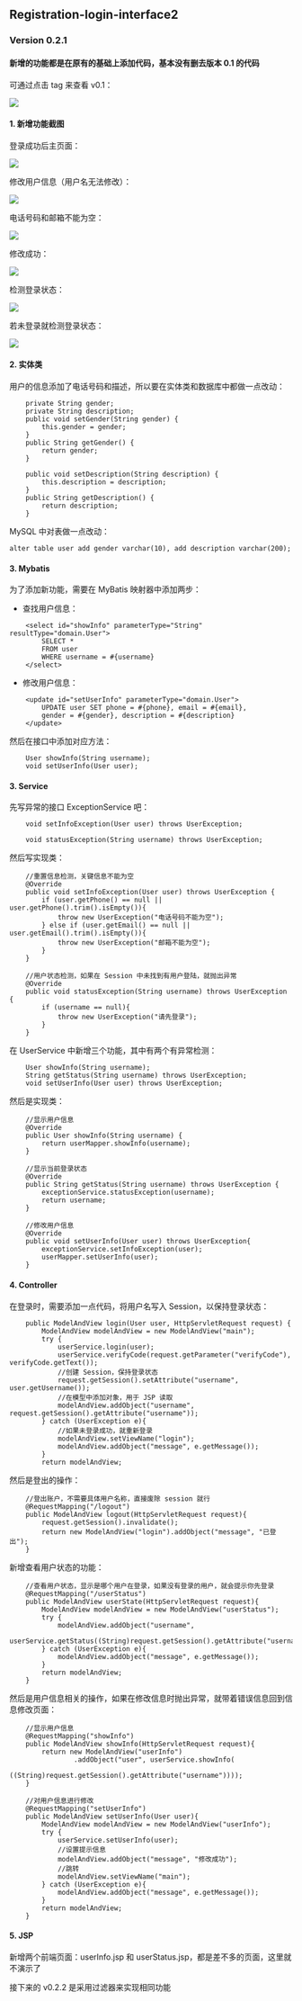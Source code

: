 ## Registration-login-interface2

### Version 0.2.1

#### 新增的功能都是在原有的基础上添加代码，基本没有删去版本 0.1 的代码

可通过点击 tag 来查看 v0.1：

![](https://upload-images.jianshu.io/upload_images/3426615-a2a86f9628363959.png?imageMogr2/auto-orient/strip%7CimageView2/2/w/1240)

#### 1. 新增功能截图

登录成功后主页面：

![](https://upload-images.jianshu.io/upload_images/3426615-e89ae45825fa5ff5.PNG?imageMogr2/auto-orient/strip%7CimageView2/2/w/1240)

修改用户信息（用户名无法修改）：

![](https://upload-images.jianshu.io/upload_images/3426615-a95449255a2f23c2.png?imageMogr2/auto-orient/strip%7CimageView2/2/w/1240)

电话号码和邮箱不能为空：

![](https://upload-images.jianshu.io/upload_images/3426615-619e57307bb9bd2b.png?imageMogr2/auto-orient/strip%7CimageView2/2/w/1240)

修改成功：

![](https://upload-images.jianshu.io/upload_images/3426615-2955b3d0ca2d9c26.PNG?imageMogr2/auto-orient/strip%7CimageView2/2/w/1240)

检测登录状态：

![](https://upload-images.jianshu.io/upload_images/3426615-16eb325efa37d0f3.PNG?imageMogr2/auto-orient/strip%7CimageView2/2/w/1240)

若未登录就检测登录状态：

![](https://upload-images.jianshu.io/upload_images/3426615-4299278f99f6f2af.png?imageMogr2/auto-orient/strip%7CimageView2/2/w/1240)

#### 2. 实体类

用户的信息添加了电话号码和描述，所以要在实体类和数据库中都做一点改动：

```
    private String gender;
    private String description;
    public void setGender(String gender) {
        this.gender = gender;
    }
    public String getGender() {
        return gender;
    }

    public void setDescription(String description) {
        this.description = description;
    }
    public String getDescription() {
        return description;
    }
```

MySQL 中对表做一点改动：

```
alter table user add gender varchar(10), add description varchar(200);
```

#### 3. Mybatis

为了添加新功能，需要在 MyBatis 映射器中添加两步：

* 查找用户信息：

```
    <select id="showInfo" parameterType="String" resultType="domain.User">
        SELECT *
        FROM user
        WHERE username = #{username}
    </select>
```

* 修改用户信息：

```
    <update id="setUserInfo" parameterType="domain.User">
        UPDATE user SET phone = #{phone}, email = #{email},
        gender = #{gender}, description = #{description}
    </update>
```

然后在接口中添加对应方法：

```
    User showInfo(String username);
    void setUserInfo(User user);
```

#### 3. Service

先写异常的接口 ExceptionService 吧：

```
    void setInfoException(User user) throws UserException;

    void statusException(String username) throws UserException;
```

然后写实现类：

```
    //重置信息检测，关键信息不能为空
    @Override
    public void setInfoException(User user) throws UserException {
        if (user.getPhone() == null || user.getPhone().trim().isEmpty()){
            throw new UserException("电话号码不能为空");
        } else if (user.getEmail() == null || user.getEmail().trim().isEmpty()){
            throw new UserException("邮箱不能为空");
        }
    }

    //用户状态检测，如果在 Session 中未找到有用户登陆，就抛出异常
    @Override
    public void statusException(String username) throws UserException {
        if (username == null){
            throw new UserException("请先登录");
        }
    }
```

在 UserService 中新增三个功能，其中有两个有异常检测：

```
    User showInfo(String username);
    String getStatus(String username) throws UserException;
    void setUserInfo(User user) throws UserException;
```

然后是实现类：

```
    //显示用户信息
    @Override
    public User showInfo(String username) {
        return userMapper.showInfo(username);
    }

    //显示当前登录状态
    @Override
    public String getStatus(String username) throws UserException {
        exceptionService.statusException(username);
        return username;
    }

    //修改用户信息
    @Override
    public void setUserInfo(User user) throws UserException{
        exceptionService.setInfoException(user);
        userMapper.setUserInfo(user);
    }
```

#### 4. Controller

在登录时，需要添加一点代码，将用户名写入 Session，以保持登录状态：

```
    public ModelAndView login(User user, HttpServletRequest request) {
        ModelAndView modelAndView = new ModelAndView("main");
        try {
            userService.login(user);
            userService.verifyCode(request.getParameter("verifyCode"), verifyCode.getText());
            //创建 Session，保持登录状态
            request.getSession().setAttribute("username", user.getUsername());
            //在模型中添加对象，用于 JSP 读取
            modelAndView.addObject("username", request.getSession().getAttribute("username"));
        } catch (UserException e){
            //如果未登录成功，就重新登录
            modelAndView.setViewName("login");
            modelAndView.addObject("message", e.getMessage());
        }
        return modelAndView;
```

然后是登出的操作：

```
    //登出账户，不需要具体用户名称，直接废除 session 就行
    @RequestMapping("/logout")
    public ModelAndView logout(HttpServletRequest request){
        request.getSession().invalidate();
        return new ModelAndView("login").addObject("message", "已登出");
    }
```

新增查看用户状态的功能：

```
    //查看用户状态，显示是哪个用户在登录，如果没有登录的用户，就会提示你先登录
    @RequestMapping("/userStatus")
    public ModelAndView userState(HttpServletRequest request){
        ModelAndView modelAndView = new ModelAndView("userStatus");
        try {
            modelAndView.addObject("username",
                    userService.getStatus((String)request.getSession().getAttribute("username")));
        } catch (UserException e){
            modelAndView.addObject("message", e.getMessage());
        }
        return modelAndView;
    }
```

然后是用户信息相关的操作，如果在修改信息时抛出异常，就带着错误信息回到信息修改页面：

```
    //显示用户信息
    @RequestMapping("showInfo")
    public ModelAndView showInfo(HttpServletRequest request){
        return new ModelAndView("userInfo")
                .addObject("user", userService.showInfo(
                        ((String)request.getSession().getAttribute("username"))));
    }

    //对用户信息进行修改
    @RequestMapping("setUserInfo")
    public ModelAndView setUserInfo(User user){
        ModelAndView modelAndView = new ModelAndView("userInfo");
        try {
            userService.setUserInfo(user);
            //设置提示信息
            modelAndView.addObject("message", "修改成功");
            //跳转
            modelAndView.setViewName("main");
        } catch (UserException e){
            modelAndView.addObject("message", e.getMessage());
        }
        return modelAndView;
    }
```

#### 5. JSP

新增两个前端页面：userInfo.jsp 和 userStatus.jsp，都是差不多的页面，这里就不演示了

接下来的 v0.2.2 是采用过滤器来实现相同功能